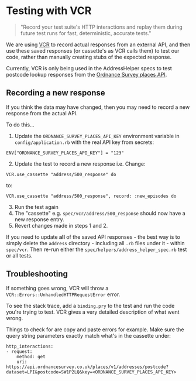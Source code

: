 
# Testing with VCR

> "Record your test suite's HTTP interactions and replay them during future test runs for fast, deterministic, accurate tests."

We are using [VCR](https://github.com/vcr/vcr) to record actual responses from an external API, and then use these saved responses (or cassette's as VCR calls them) to test our code, rather than manually creating stubs of the expected response.

Currently, VCR is only being used in the AddressHelper specs to test postcode lookup responses from the [Ordnance Survey places API](https://apidocs.os.uk/docs/os-places-technical-detail).

## Recording a new response

If you think the data may have changed, then you may need to record a new response from the actual API.  

To do this...

1. Update the `ORDNANCE_SURVEY_PLACES_API_KEY` environment variable in `config/application.rb` with the real API key from secrets:

```
ENV["ORDNANCE_SURVEY_PLACES_API_KEY"] = "123"
```

2. Update the test to record a new response
i.e. Change:

```
VCR.use_cassette "address/500_response" do
```
to:

```
VCR.use_cassette "address/500_response", record: :new_episodes do
```

3. Run the test again
4. The "cassette" e.g. `spec/vcr/address/500_response` should now have a new response entry.
5. Revert changes made in steps 1 and 2.

If you need to update **all** of the saved API responses - the best way is to simply delete the `address` directory - including all `.rb` files under it - within `spec/vcr`. Then re-run either the `spec/helpers/address_helper_spec.rb` test or all tests.

## Troubleshooting
If something goes wrong, VCR will throw a `VCR::Errors::UnhandledHTTPRequestError` error.

To see the stack trace, add a `binding.pry` to the test and run the code you're trying to test. VCR gives a very detailed description of what went wrong.

Things to check for are copy and paste errors for example. Make sure the query string parameters exactly match what's in the cassette under:

```
http_interactions:
- request:
    method: get
    uri: https://api.ordnancesurvey.co.uk/places/v1/addresses/postcode?dataset=LPI&postcode=SW1P2LQ&key=<ORDNANCE_SURVEY_PLACES_API_KEY>
```
